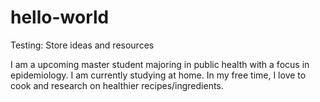 # hello-world
Testing: Store ideas and resources

I am a upcoming master student majoring in public health with a focus in epidemiology. I am currently studying at home. In my free time, I love to cook and research on healthier recipes/ingredients. 
